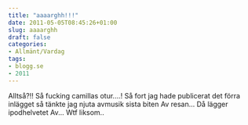 ```yaml
---
title: "aaaarghh!!!"
date: 2011-05-05T08:45:26+01:00
slug: aaaarghh
draft: false
categories:
- Allmänt/Vardag
tags:
- blogg.se
- 2011
---
```

Alltså?!! Så fucking camillas otur....! Så fort jag hade publicerat det förra inlägget så tänkte jag njuta avmusik sista biten Av resan... Då lägger ipodhelvetet Av... Wtf liksom..